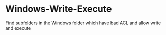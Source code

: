 # Windows-Write-Execute
Find subfolders in the Windows folder which have bad ACL and allow write and execute
